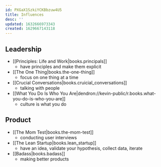 ```yaml
---
id: PXGaX1SzkiYCKBbzuw4U5
title: Influences
desc: ''
updated: 1632666973343
created: 1629667143118
---
```


## Leadership
- [[Principles: Life and Work|books.principals]]
    - have principles and make them explicit
- [[The One Thing|books.the-one-thing]]
    - focus on one thing at a time
- [[Crucial Conversations|books.cruicial_conversations]]
    - talking with people
- [[What You Do Is Who You Are|dendron://kevin-public/r.books.what-you-do-is-who-you-are]]
    - culture is what you do

## Product
- [[The Mom Test|books.the-mom-test]]
  - conducting user interviews
- [[The Lean Startup|books.lean_startup]]
  - have an idea, validate your hypothesis, collect data, iterate
- [[Badass|books.badass]]
  - making better products
